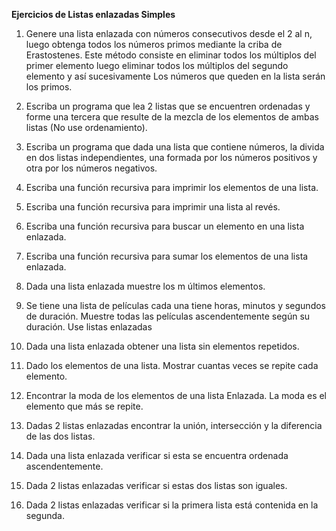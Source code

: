 **Ejercicios de Listas enlazadas Simples**
1. Genere una lista enlazada con números consecutivos desde el 2 al n, luego obtenga todos
los números primos mediante la criba de Erastostenes. Este método consiste en eliminar
todos los múltiplos del primer elemento luego eliminar todos los múltiplos del segundo
elemento y así sucesivamente Los números que queden en la lista serán los primos.

2. Escriba un programa que lea 2 listas que se encuentren ordenadas y forme una tercera
que resulte de la mezcla de los elementos de ambas listas (No use ordenamiento).

3. Escriba un programa que dada una lista que contiene números, la divida en dos listas
independientes, una formada por los números positivos y otra por los números negativos.

4. Escriba una función recursiva para imprimir los elementos de una lista.

5. Escriba una función recursiva para imprimir una lista al revés.

6. Escriba una función recursiva para buscar un elemento en una lista enlazada.

7. Escriba una función recursiva para sumar los elementos de una lista enlazada.

8. Dada una lista enlazada muestre los m últimos elementos.

9. Se tiene una lista de películas cada una tiene horas, minutos y segundos de duración.
Muestre todas las películas ascendentemente según su duración. Use listas enlazadas

10. Dada una lista enlazada obtener una lista sin elementos repetidos.

11. Dado los elementos de una lista. Mostrar cuantas veces se repite cada elemento.

12. Encontrar la moda de los elementos de una lista Enlazada. La moda es el elemento que
más se repite.

13. Dadas 2 listas enlazadas encontrar la unión, intersección y la diferencia de las dos listas.

14. Dada una lista enlazada verificar si esta se encuentra ordenada ascendentemente.

15. Dada 2 listas enlazadas verificar si estas dos listas son iguales.

16. Dada 2 listas enlazadas verificar si la primera lista está contenida en la segunda.